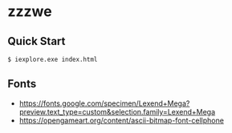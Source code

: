 # zzzwe

## Quick Start

```console
$ iexplore.exe index.html
```
## Fonts

- https://fonts.google.com/specimen/Lexend+Mega?preview.text_type=custom&selection.family=Lexend+Mega
- https://opengameart.org/content/ascii-bitmap-font-cellphone
